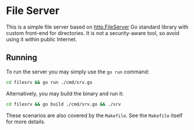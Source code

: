 # File Server

This is a simple file server based on [http.FileServer][go-file-srv] Go standard
library with custom front-end for directories.  It is not a security-aware tool,
so avoid using it within public Internet.

## Running

To run the server you may simply use the `go run` command:

```sh
cd filesrv && go run ./cmd/srv.go
```

Alternatively, you may build the binary and run it:

```sh
cd filesrv && go build ./cmd/srv.go && ./srv
```

These scenarios are also covered by the `Makefile`.  See the `Makefile` itself
for more details.

[go-file-srv]: https://pkg.go.dev/net/http#FileServer
